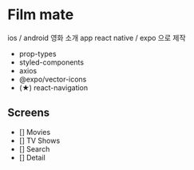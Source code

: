 # Film mate

ios / android 영화 소개 app
react native / expo 으로 제작

- prop-types
- styled-components
- axios
- @expo/vector-icons
- (★) react-navigation

## Screens

- [] Movies
- [] TV Shows
- [] Search
- [] Detail
